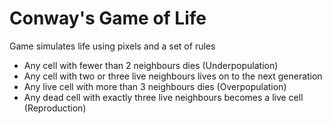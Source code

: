 <h1>Conway's Game of Life</h1>

<p>Game simulates life using pixels and a set of rules</p>
<ul><li>Any cell with fewer than 2 neighbours dies (Underpopulation)</li>
  <li>Any cell with two or three live neighbours lives on to the next generation</li>
  <li>Any live cell with more than 3 neighbours dies (Overpopulation)</li>
  <li>Any dead cell with exactly three live neighbours becomes a live cell (Reproduction)</li>
</ul>
